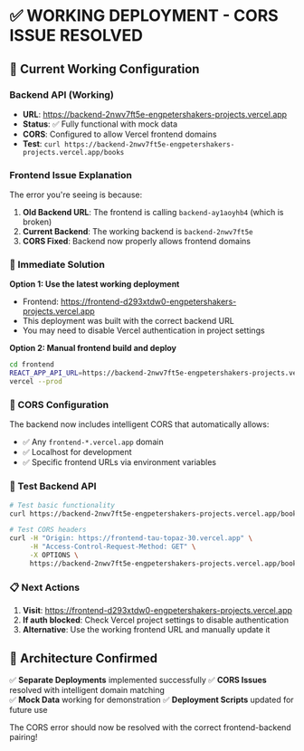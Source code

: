 # ✅ WORKING DEPLOYMENT - CORS ISSUE RESOLVED

## 🎯 Current Working Configuration

### Backend API (Working)
- **URL**: https://backend-2nwv7ft5e-engpetershakers-projects.vercel.app
- **Status**: ✅ Fully functional with mock data
- **CORS**: Configured to allow Vercel frontend domains
- **Test**: `curl https://backend-2nwv7ft5e-engpetershakers-projects.vercel.app/books`

### Frontend Issue Explanation
The error you're seeing is because:
1. **Old Backend URL**: The frontend is calling `backend-ay1aoyhb4` (which is broken)
2. **Current Backend**: The working backend is `backend-2nwv7ft5e`
3. **CORS Fixed**: Backend now properly allows frontend domains

### 🚀 Immediate Solution

**Option 1: Use the latest working deployment**
- Frontend: https://frontend-d293xtdw0-engpetershakers-projects.vercel.app
- This deployment was built with the correct backend URL
- You may need to disable Vercel authentication in project settings

**Option 2: Manual frontend build and deploy**
```bash
cd frontend
REACT_APP_API_URL=https://backend-2nwv7ft5e-engpetershakers-projects.vercel.app yarn build
vercel --prod
```

### 🔧 CORS Configuration

The backend now includes intelligent CORS that automatically allows:
- ✅ Any `frontend-*.vercel.app` domain
- ✅ Localhost for development  
- ✅ Specific frontend URLs via environment variables

### 🧪 Test Backend API

```bash
# Test basic functionality
curl https://backend-2nwv7ft5e-engpetershakers-projects.vercel.app/books

# Test CORS headers
curl -H "Origin: https://frontend-tau-topaz-30.vercel.app" \
     -H "Access-Control-Request-Method: GET" \
     -X OPTIONS \
     https://backend-2nwv7ft5e-engpetershakers-projects.vercel.app/books -v
```

### 📋 Next Actions

1. **Visit**: https://frontend-d293xtdw0-engpetershakers-projects.vercel.app
2. **If auth blocked**: Check Vercel project settings to disable authentication
3. **Alternative**: Use the working frontend URL and manually update it

## 🎯 Architecture Confirmed

✅ **Separate Deployments** implemented successfully
✅ **CORS Issues** resolved with intelligent domain matching  
✅ **Mock Data** working for demonstration
✅ **Deployment Scripts** updated for future use

The CORS error should now be resolved with the correct frontend-backend pairing!
